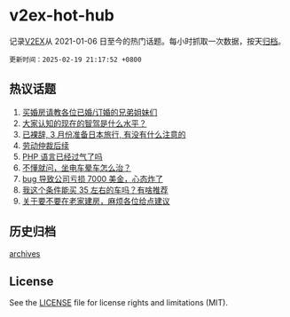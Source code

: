 # v2ex-hot-hub

 记录[V2EX](https://www.v2ex.com/)从 2021-01-06 日至今的热门话题。每小时抓取一次数据，按天[归档](archives)。

`更新时间：2025-02-19 21:17:52 +0800`

## 热议话题

1. [买婚房请教各位已婚/订婚的兄弟姐妹们](https://www.v2ex.com/t/1112598)
1. [大家认知的现在的智驾是什么水平？](https://www.v2ex.com/t/1112482)
1. [已裸辞, 3 月份准备日本旅行, 有没有什么注意的](https://www.v2ex.com/t/1112547)
1. [劳动仲裁后续](https://www.v2ex.com/t/1112464)
1. [PHP 语言已经过气了吗](https://www.v2ex.com/t/1112469)
1. [不懂就问，坐电车晕车怎么治？](https://www.v2ex.com/t/1112490)
1. [bug 导致公司亏损 7000 美金，心态炸了](https://www.v2ex.com/t/1112695)
1. [我这个条件能买 35 左右的车吗？有啥推荐](https://www.v2ex.com/t/1112539)
1. [关于要不要在老家建房，麻烦各位给点建议](https://www.v2ex.com/t/1112677)

## 历史归档

[archives](archives)

## License

See the [LICENSE](LICENSE) file for license rights and limitations (MIT).

